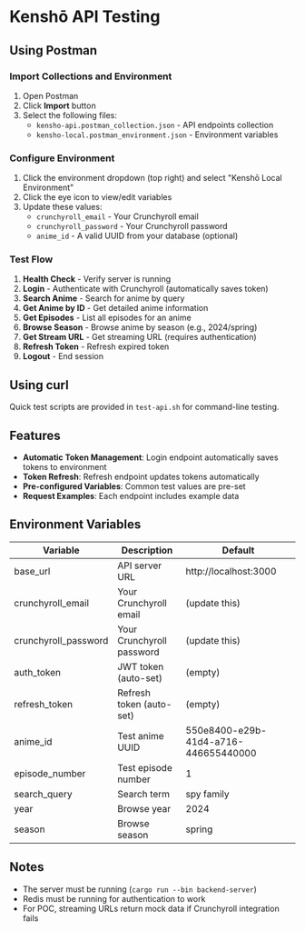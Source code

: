 # Kenshō API Testing

## Using Postman

### Import Collections and Environment

1. Open Postman
2. Click **Import** button
3. Select the following files:
   - `kensho-api.postman_collection.json` - API endpoints collection
   - `kensho-local.postman_environment.json` - Environment variables

### Configure Environment

1. Click the environment dropdown (top right) and select "Kenshō Local Environment"
2. Click the eye icon to view/edit variables
3. Update these values:
   - `crunchyroll_email` - Your Crunchyroll email
   - `crunchyroll_password` - Your Crunchyroll password
   - `anime_id` - A valid UUID from your database (optional)

### Test Flow

1. **Health Check** - Verify server is running
2. **Login** - Authenticate with Crunchyroll (automatically saves token)
3. **Search Anime** - Search for anime by query
4. **Get Anime by ID** - Get detailed anime information
5. **Get Episodes** - List all episodes for an anime
6. **Browse Season** - Browse anime by season (e.g., 2024/spring)
7. **Get Stream URL** - Get streaming URL (requires authentication)
8. **Refresh Token** - Refresh expired token
9. **Logout** - End session

## Using curl

Quick test scripts are provided in `test-api.sh` for command-line testing.

## Features

- **Automatic Token Management**: Login endpoint automatically saves tokens to environment
- **Token Refresh**: Refresh endpoint updates tokens automatically
- **Pre-configured Variables**: Common test values are pre-set
- **Request Examples**: Each endpoint includes example data

## Environment Variables

| Variable | Description | Default |
|----------|-------------|---------|
| base_url | API server URL | http://localhost:3000 |
| crunchyroll_email | Your Crunchyroll email | (update this) |
| crunchyroll_password | Your Crunchyroll password | (update this) |
| auth_token | JWT token (auto-set) | (empty) |
| refresh_token | Refresh token (auto-set) | (empty) |
| anime_id | Test anime UUID | 550e8400-e29b-41d4-a716-446655440000 |
| episode_number | Test episode number | 1 |
| search_query | Search term | spy family |
| year | Browse year | 2024 |
| season | Browse season | spring |

## Notes

- The server must be running (`cargo run --bin backend-server`)
- Redis must be running for authentication to work
- For POC, streaming URLs return mock data if Crunchyroll integration fails